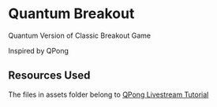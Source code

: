 # Quantum Breakout
Quantum Version of Classic Breakout Game

Inspired by QPong

## Resources Used
The files in assets folder belong to [QPong Livestream Tutorial](https://github.com/QPong/qpong-livestream)
